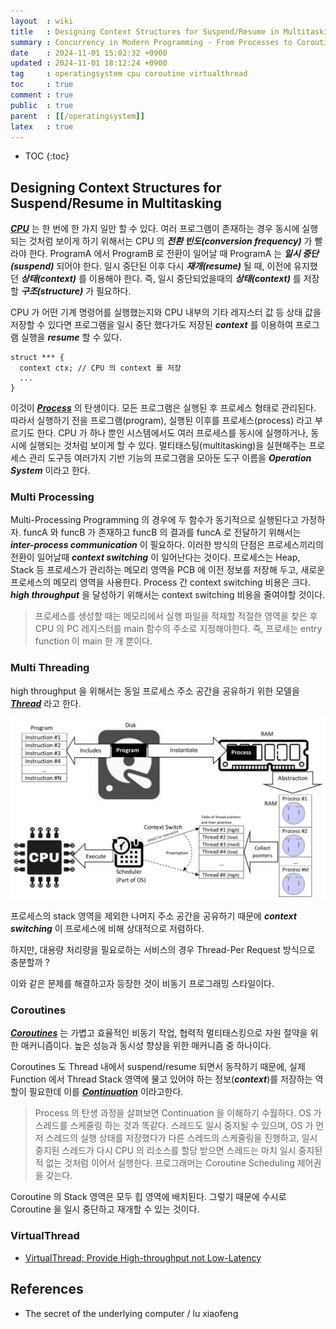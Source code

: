 ```yaml
---
layout  : wiki
title   : Designing Context Structures for Suspend/Resume in Multitasking
summary : Concurrency in Modern Programming - From Processes to Coroutines
date    : 2024-11-01 15:02:32 +0900
updated : 2024-11-01 18:12:24 +0900
tag     : operatingsystem cpu coroutine virtualthread
toc     : true
comment : true
public  : true
parent  : [[/operatingsystem]]
latex   : true
---
```

* TOC
{:toc}

## Designing Context Structures for Suspend/Resume in Multitasking

___[CPU](https://klarciel.net/wiki/operatingsystem/os-fetch-execute-cycle/)___ 는 한 번에 한 가지 일만 할 수 있다. 여러 프로그램이 존재하는 경우 동시에 실행되는 것처럼 보이게 하기 위해서는 CPU 의 ___전환 빈도(conversion frequency)___ 가 빨라야 한다.
ProgramA 에서 ProgramB 로 전환이 일어날 때 ProgramA 는 ___일시 중단(suspend)___ 되어야 한다. 일시 중단된 이후 다시 ___재개(resume)___ 될 때, 이전에 유지했던 ___상태(context)___ 를 이용해야 한다.
즉, 일시 중단되었을때의 ___상태(context)___ 를 저장할 ___구조(structure)___ 가 필요하다. 

CPU 가 어떤 기계 명령어를 실행했는지와 CPU 내부의 기타 레지스터 값 등 상태 값을 저장할 수 있다면 프로그램을 일시 중단 했다가도 저장된 ___context___ 를 이용하여 프로그램 실행을 ___resume___ 할 수 있다.

```
struct *** {
  context ctx; // CPU 의 context 를 저장
  ...
}
```

이것이 ___[Process](https://klarciel.net/wiki/spring/spring-concurrency/)___ 의 탄생이다. 모든 프로그램은 실행된 후 프로세스 형태로 관리된다. 따라서 실행하기 전을 프로그램(program), 실행된 이후를 프로세스(process) 라고 부르기도 한다.
CPU 가 하나 뿐인 시스템에서도 여러 프로세스를 동시에 실행하거나, 동시에 실행되는 것처럼 보이게 할 수 있다. 멀티태스팅(multitasking)을 실현해주는 프로세스 관리 도구등 여러가지 기반 기능의 프로그램을 모아둔 도구 이름을 ___Operation System___ 이라고 한다.

### Multi Processing

Multi-Processing Programming 의 경우에 두 함수가 동기적으로 실행된다고 가정하자. funcA 와 funcB 가 존재하고 funcB 의 결과를 funcA 로 전달하기 위해서는 ___inter-process communication___ 이 필요하다.
이러한 방식의 단점은 프로세스끼리의 전환이 일어날때 ___context switching___ 이 일어난다는 것이다. 프로세스는 Heap, Stack 등 프로세스가 관리하는 메모리 영역을 PCB 에 이전 정보를 저장해 두고, 새로운 프로세스의 메모리 영역을 사용한다.
Process 간 context switching 비용은 크다. ___high throughput___ 을 달성하기 위해서는 context switching 비용을 줄여야할 것이다.

> 프로세스를 생성할 때는 메모리에서 실행 파일을 적재할 적절한 영역을 찾은 후 CPU 의 PC 레지스터를 main 함수의 주소로 지정해야한다. 즉, 프로세는 entry function 이 main 한 개 뿐이다.

### Multi Threading

high throughput 을 위해서는 동일 프로세스 주소 공간을 공유하기 위한 모델을 ___[Thread](https://en.wikipedia.org/wiki/Thread_(computing))___ 라고 한다.

![](/resource/wiki/os-multitasking/ctx-swithcing.png)

프로세스의 stack 영역을 제외한 나머지 주소 공간을 공유하기 때문에 ___context switching___ 이 프로세스에 비해 상대적으로 저렴하다.

하지만, 대용량 처리량을 필요로하는 서비스의 경우 Thread-Per Request 방식으로 충분할까 ? 

이와 같은 문제를 해결하고자 등장한 것이 비동기 프로그래밍 스타일이다. 

### Coroutines

___[Coroutines](https://klarciel.net/wiki/kotlin/kotlin-suspend/)___ 는 가볍고 효율적인 비동기 작업, 협력적 멀티태스킹으로 자원 절약을 위한 매커니즘이다.
높은 성능과 동시성 향상을 위한 매커니즘 중 하나이다.

Coroutines 도 Thread 내에서 suspend/resume 되면서 동작하기 때문에, 실제 Function 에서 Thread Stack 영역에 물고 있어야 하는 정보(___context___)를 저장하는 역할이 필요한데
이를 ___[Continuation](https://klarciel.net/wiki/kotlin/kotlin-continuation/)___ 이라고한다.

> Process 의 탄생 과정을 살펴보면 Continuation 을 이해하기 수월하다. OS 가 스레드를 스케줄링 하는 것과 똑같다. 스레드도 일시 중지될 수 있으며, OS 가 먼저 스레드의 실행 상태를 저장했다가 다른 스레드의 스케줄링을 진행하고, 일시 중지된 스레드가 다시 CPU 의 리소스를 할당 받으면 스레드는 마치 일시 중지된 적 없는 것처럼 이어서 실행한다.
> 프로그래머는 Coroutine Scheduling 제어권을 갖는다.

Coroutine 의 Stack 영역은 모두 힙 영역에 배치된다. 그렇기 때문에 수시로 Coroutine 을 일시 중단하고 재개할 수 있는 것이다.

### VirtualThread

- [VirtualThread; Provide High-throughput not Low-Latency](https://klarciel.net/wiki/java/java-virtual-thread/)

## References

- The secret of the underlying computer / lu xiaofeng